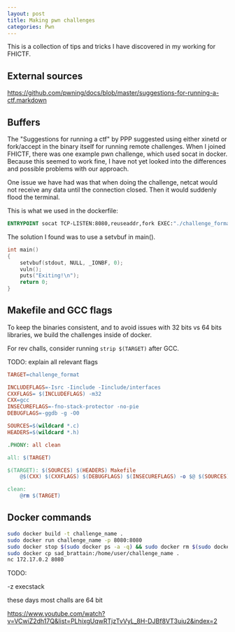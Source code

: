 ```yaml
---
layout: post
title: Making pwn challenges
categories: Pwn
---
```




This is a collection of tips and tricks I have discovered in my working for FHICTF.

## External sources

<https://github.com/pwning/docs/blob/master/suggestions-for-running-a-ctf.markdown>

## Buffers

The "Suggestions for running a ctf" by PPP suggested using either xinetd or fork/accept in the binary itself for running remote challenges. When I joined FHICTF, there was one example pwn challenge, which used socat in docker. Because this seemed to work fine, I have not yet looked into the differences and possible problems with our approach.

One issue we have had was that when doing the challenge, netcat would not receive any data until the connection closed. Then it would suddenly flood the terminal.

This is what we used in the dockerfile:

```Dockerfile
ENTRYPOINT socat TCP-LISTEN:8080,reuseaddr,fork EXEC:"./challenge_format"
```

The solution I found was to use a setvbuf in main().

```C
int main()
{
    setvbuf(stdout, NULL, _IONBF, 0);
    vuln();
    puts("Exiting!\n");
    return 0;
}
```

## Makefile and GCC flags

To keep the binaries consistent, and to avoid issues with 32 bits vs 64 bits libraries, we build the challenges inside of docker.

For rev challs, consider running `strip $(TARGET)` after GCC.

TODO: explain all relevant flags

```Makefile
TARGET=challenge_format

INCLUDEFLAGS=-Isrc -Iinclude -Iinclude/interfaces 
CXXFLAGS= $(INCLUDEFLAGS) -m32
CXX=gcc
INSECUREFLAGS=-fno-stack-protector -no-pie
DEBUGFLAGS=-ggdb -g -O0

SOURCES=$(wildcard *.c)
HEADERS=$(wildcard *.h)

.PHONY: all clean

all: $(TARGET)

$(TARGET): $(SOURCES) $(HEADERS) Makefile
    @$(CXX) $(CXXFLAGS) $(DEBUGFLAGS) $(INSECUREFLAGS) -o $@ $(SOURCES)

clean:
    @rm $(TARGET)
```

## Docker commands

```bash
sudo docker build -t challenge_name .
sudo docker run challenge_name -p 8080:8080
sudo docker stop $(sudo docker ps -a -q) && sudo docker rm $(sudo docker ps -a -q)
sudo docker cp sad_brattain:/home/user/challenge_name .
nc 172.17.0.2 8080
```

TODO:

-z execstack

these days most challs are 64 bit

<https://www.youtube.com/watch?v=VCwiZ2dh17Q&list=PLhixgUqwRTjzTvVyL_8H-DJBf8VT3uiu2&index=2>
